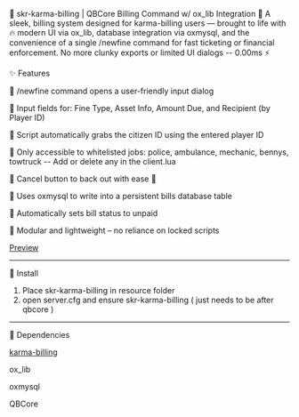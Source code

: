 💸 skr-karma-billing | QBCore Billing Command w/ ox_lib Integration 💼
A sleek, billing system designed for karma-billing users — brought to life with 🔥 modern UI via ox_lib, database integration via oxmysql, and the convenience of a single /newfine command for fast ticketing or financial enforcement. No more clunky exports or limited UI dialogs -- 0.00ms ⚡

✨ Features

🔹 /newfine command opens a user-friendly input dialog

🔹 Input fields for: Fine Type, Asset Info, Amount Due, and Recipient (by Player ID)

🔹 Script automatically grabs the citizen ID using the entered player ID

🔹 Only accessible to whitelisted jobs: police, ambulance, mechanic, bennys, towtruck -- Add or delete any in the client.lua

🔹 Cancel button to back out with ease 🛑

🔹 Uses oxmysql to write into a persistent bills database table

🔹 Automatically sets bill status to unpaid

🔹 Modular and lightweight – no reliance on locked scripts

[  Preview](https://streamable.com/2mni0p)

----------------------------------------------------------------

🔧 Install
  1. Place skr-karma-billing in resource folder
  2. open server.cfg and ensure skr-karma-billing ( just needs to be after qbcore )

----------------------------------------------------------------

🔧 Dependencies


[karma-billing](https://karmadevelopments.shop/product/billing-invoices-system)

ox_lib


oxmysql


QBCore

